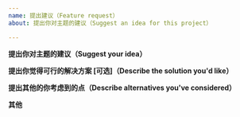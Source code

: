 ```yaml
---
name: 提出建议（Feature request）
about: 提出你对主题的建议（Suggest an idea for this project）

---
```


**提出你对主题的建议（Suggest your idea）**

**提出你觉得可行的解决方案 [可选]（Describe the solution you'd like）**

**提出其他的你考虑到的点（Describe alternatives you've considered）**

**其他**
